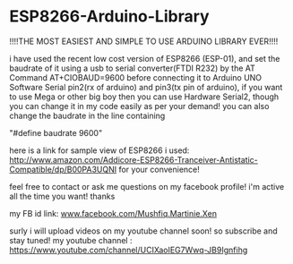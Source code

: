 # ESP8266-Arduino-Library
!!!!THE MOST EASIEST AND SIMPLE TO USE ARDUINO LIBRARY EVER!!!! 




i have used the recent low cost version of ESP8266 (ESP-01), and set the baudrate of it using a usb to serial converter(FTDI R232) by the AT Command
AT+CIOBAUD=9600 before connecting it to Arduino UNO Software Serial pin2(rx of arduino) and pin3(tx pin of arduino), if you want to use Mega or other big boy then you can use Hardware Serial2, though you can change it in my code easily as per your demand! you can also change the baudrate in the line containing 

"#define baudrate 9600"

here is a link for sample view of ESP8266 i used: http://www.amazon.com/Addicore-ESP8266-Tranceiver-Antistatic-Compatible/dp/B00PA3UQNI
for your convenience! 

feel free to contact or ask me questions on my facebook profile! i'm active all the time you want! 
thanks 

my FB id link: www.facebook.com/Mushfiq.Martinie.Xen 

surly i will upload videos on my youtube channel soon! so subscribe and stay tuned! 
my youtube channel : https://www.youtube.com/channel/UCIXaoIEG7Wwq-JB9Ignfihg

